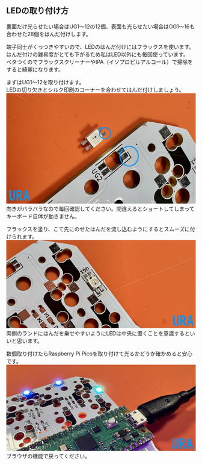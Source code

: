 ## LEDの取り付け方
  
裏面だけ光らせたい場合はUG1～12の12個、表面も光らせたい場合はOG1～16も合わせた28個をはんだ付けします。  
  
端子同士がくっつきやすいので、LEDのはんだ付けにはフラックスを使います。  
はんだ付けの難易度がとても下がるため私はLED以外にも毎回使っています。  
ベタつくのでフラックスクリーナーやIPA（イソプロピルアルコール）で掃除をすると綺麗になります。  
  
まずはUG1～12を取り付けます。  
LEDの切り欠きとシルク印刷のコーナーを合わせてはんだ付けしましょう。  
![](img/IMG_4367.jpg)    
向きがバラバラなので毎回確認してください。間違えるとショートしてしまってキーボード自体が動きません。  
  
フラックスを塗り、こて先にのせたはんだを流し込むようにするとスムーズに付けられます。  
![](img/IMG_4368.jpg)    
両側のランドにはんだを乗せやすいようにLEDは中央に置くことを意識するといいと思います。  

数個取り付けたらRaspberry Pi Picoを取り付けて光るかどうか確かめると安心です。
![](img/IMG_4389.jpg)  
ブラウザの機能で戻ってください。
